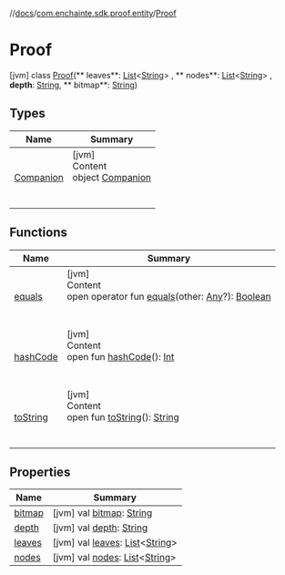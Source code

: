 //[docs](../../index.md)/[com.enchainte.sdk.proof.entity](../index.md)/[Proof](index.md)

# Proof

[jvm] class [Proof](index.md)(**
leaves**: [List](https://kotlinlang.org/api/latest/jvm/stdlib/kotlin.collections/-list/index.html)<[String](https://kotlinlang.org/api/latest/jvm/stdlib/kotlin/-string/index.html)>
, **
nodes**: [List](https://kotlinlang.org/api/latest/jvm/stdlib/kotlin.collections/-list/index.html)<[String](https://kotlinlang.org/api/latest/jvm/stdlib/kotlin/-string/index.html)>
, **depth**: [String](https://kotlinlang.org/api/latest/jvm/stdlib/kotlin/-string/index.html), **
bitmap**: [String](https://kotlinlang.org/api/latest/jvm/stdlib/kotlin/-string/index.html))

## Types

|  Name|  Summary| 
|---|---|
| <a name="com.enchainte.sdk.proof.entity/Proof.Companion///PointingToDeclaration/"></a>[Companion](-companion/index.md)| <a name="com.enchainte.sdk.proof.entity/Proof.Companion///PointingToDeclaration/"></a>[jvm]  <br>Content  <br>object [Companion](-companion/index.md)  <br><br><br>

## Functions

|  Name|  Summary| 
|---|---|
| <a name="kotlin/Any/equals/#kotlin.Any?/PointingToDeclaration/"></a>[equals](-companion/index.md#%5Bkotlin%2FAny%2Fequals%2F%23kotlin.Any%3F%2FPointingToDeclaration%2F%5D%2FFunctions%2F-995256689)| <a name="kotlin/Any/equals/#kotlin.Any?/PointingToDeclaration/"></a>[jvm]  <br>Content  <br>open operator fun [equals](-companion/index.md#%5Bkotlin%2FAny%2Fequals%2F%23kotlin.Any%3F%2FPointingToDeclaration%2F%5D%2FFunctions%2F-995256689)(other: [Any](https://kotlinlang.org/api/latest/jvm/stdlib/kotlin/-any/index.html)?): [Boolean](https://kotlinlang.org/api/latest/jvm/stdlib/kotlin/-boolean/index.html)  <br><br><br>
| <a name="kotlin/Any/hashCode/#/PointingToDeclaration/"></a>[hashCode](-companion/index.md#%5Bkotlin%2FAny%2FhashCode%2F%23%2FPointingToDeclaration%2F%5D%2FFunctions%2F-995256689)| <a name="kotlin/Any/hashCode/#/PointingToDeclaration/"></a>[jvm]  <br>Content  <br>open fun [hashCode](-companion/index.md#%5Bkotlin%2FAny%2FhashCode%2F%23%2FPointingToDeclaration%2F%5D%2FFunctions%2F-995256689)(): [Int](https://kotlinlang.org/api/latest/jvm/stdlib/kotlin/-int/index.html)  <br><br><br>
| <a name="kotlin/Any/toString/#/PointingToDeclaration/"></a>[toString](-companion/index.md#%5Bkotlin%2FAny%2FtoString%2F%23%2FPointingToDeclaration%2F%5D%2FFunctions%2F-995256689)| <a name="kotlin/Any/toString/#/PointingToDeclaration/"></a>[jvm]  <br>Content  <br>open fun [toString](-companion/index.md#%5Bkotlin%2FAny%2FtoString%2F%23%2FPointingToDeclaration%2F%5D%2FFunctions%2F-995256689)(): [String](https://kotlinlang.org/api/latest/jvm/stdlib/kotlin/-string/index.html)  <br><br><br>

## Properties

|  Name|  Summary| 
|---|---|
| <a name="com.enchainte.sdk.proof.entity/Proof/bitmap/#/PointingToDeclaration/"></a>[bitmap](bitmap.md)| <a name="com.enchainte.sdk.proof.entity/Proof/bitmap/#/PointingToDeclaration/"></a> [jvm] val [bitmap](bitmap.md): [String](https://kotlinlang.org/api/latest/jvm/stdlib/kotlin/-string/index.html)   <br>
| <a name="com.enchainte.sdk.proof.entity/Proof/depth/#/PointingToDeclaration/"></a>[depth](depth.md)| <a name="com.enchainte.sdk.proof.entity/Proof/depth/#/PointingToDeclaration/"></a> [jvm] val [depth](depth.md): [String](https://kotlinlang.org/api/latest/jvm/stdlib/kotlin/-string/index.html)   <br>
| <a name="com.enchainte.sdk.proof.entity/Proof/leaves/#/PointingToDeclaration/"></a>[leaves](leaves.md)| <a name="com.enchainte.sdk.proof.entity/Proof/leaves/#/PointingToDeclaration/"></a> [jvm] val [leaves](leaves.md): [List](https://kotlinlang.org/api/latest/jvm/stdlib/kotlin.collections/-list/index.html)<[String](https://kotlinlang.org/api/latest/jvm/stdlib/kotlin/-string/index.html)>   <br>
| <a name="com.enchainte.sdk.proof.entity/Proof/nodes/#/PointingToDeclaration/"></a>[nodes](nodes.md)| <a name="com.enchainte.sdk.proof.entity/Proof/nodes/#/PointingToDeclaration/"></a> [jvm] val [nodes](nodes.md): [List](https://kotlinlang.org/api/latest/jvm/stdlib/kotlin.collections/-list/index.html)<[String](https://kotlinlang.org/api/latest/jvm/stdlib/kotlin/-string/index.html)>   <br>

